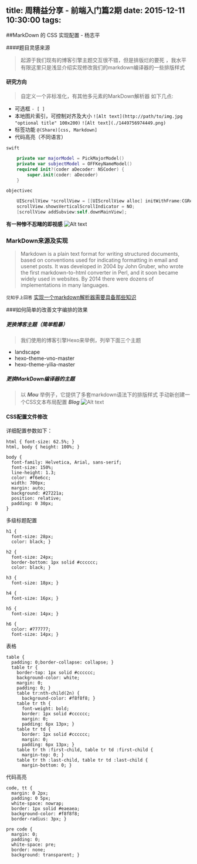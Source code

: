 title: 周精益分享 - 前端入门篇2期
date: 2015-12-11  10:30:00
tags:
---

##MarkDown 的 CSS 实现配置 - 杨志平

####题目灵感来源
> 起源于我们现有的博客引擎主题交互很不错，但是排版烂的要死 ，我水平有限这里只是浅显介绍实现修改我们的markdown编译器的一些排版样式

#### 研究方向
> 自定义一个非标准化，有其他多元素的MarkDown解析器 如下几点:

-  可选框
 `- [ ] `
- 本地图片索引，可控制对齐及大小 
`![Alt text](http://path/to/img.jpg "optional title" 100x200)`
`![Alt text](./1449756974449.png)`
- 标签功能
`@(Share)[css, Markdown]`
- 代码高亮（不同语言）

`swift`

``` swift
    private var majorModel = PickMajorModel()
    private var subjectModel = OFFKeyNameModel()
    required init?(coder aDecoder: NSCoder) {
        super.init(coder: aDecoder)
    }
```

`objectivec`

``` objectivec
    UIScrollView *scrollView = [[UIScrollView alloc] initWithFrame:CGRectMake(0, 0, kScreenW, kScreenH)];
    scrollView.showsVerticalScrollIndicator = NO;
    [scrollView addSubview:self.downMainView];
```


**有一种惨不忍睹的即视感**
![Alt text](./1449756974449.png)

### MarkDown来源及实现
> Markdown is a plain text format for writing structured documents, based on conventions used for indicating formatting in email and usenet posts. It was developed in 2004 by John Gruber, who wrote the first markdown-to-html converter in Perl, and it soon became widely used in websites. By 2014 there were dozens of implementations in many languages.

`见知乎上回答`
[实现一个markdown解析器需要具备那些知识](http://www.zhihu.com/question/28756456)

###如何简单的改善文字编排的效果
##### 更换博客主题（简单粗暴）
> 我们使用的博客引擎Hexo来举例，列举下面三个主题
> 
- landscape
- hexo-theme-vno-master
- hexo-theme-yilia-master

##### 更换MarkDown编译器的主题
> 以 ***Mou*** 举例子，它提供了多套markdown语法下的排版样式
> 手动新创建一个CSS文本布局配置 ***Blog***
![Alt text](./1449768288128.png)

#### CSS配置文件修改
详细配置参数如下：

```
html { font-size: 62.5%; }
html, body { height: 100%; }

body {
  font-family: Helvetica, Arial, sans-serif;
  font-size: 150%;
  line-height: 1.3;
  color: #f6e6cc;
  width: 700px;
  margin: auto;
  background: #27221a;
  position: relative;
  padding: 0 30px;
}
```

多级标题配置

```
h1 {
  font-size: 28px;
  color: black; }

h2 {
  font-size: 24px;
  border-bottom: 1px solid #cccccc;
  color: black; }

h3 {
  font-size: 18px; }

h4 {
  font-size: 16px; }

h5 {
  font-size: 14px; }

h6 {
  color: #777777;
  font-size: 14px; }
```

表格

```
table {
  padding: 0;border-collapse: collapse; }
  table tr {
    border-top: 1px solid #cccccc;
    background-color: white;
    margin: 0;
    padding: 0; }
    table tr:nth-child(2n) {
      background-color: #f8f8f8; }
    table tr th {
      font-weight: bold;
      border: 1px solid #cccccc;
      margin: 0;
      padding: 6px 13px; }
    table tr td {
      border: 1px solid #cccccc;
      margin: 0;
      padding: 6px 13px; }
    table tr th :first-child, table tr td :first-child {
      margin-top: 0; }
    table tr th :last-child, table tr td :last-child {
      margin-bottom: 0; }
```

代码高亮

```
code, tt {
  margin: 0 2px;
  padding: 0 5px;
  white-space: nowrap;
  border: 1px solid #eaeaea;
  background-color: #f8f8f8;
  border-radius: 3px; }

pre code {
  margin: 0;
  padding: 0;
  white-space: pre;
  border: none;
  background: transparent; }
```

